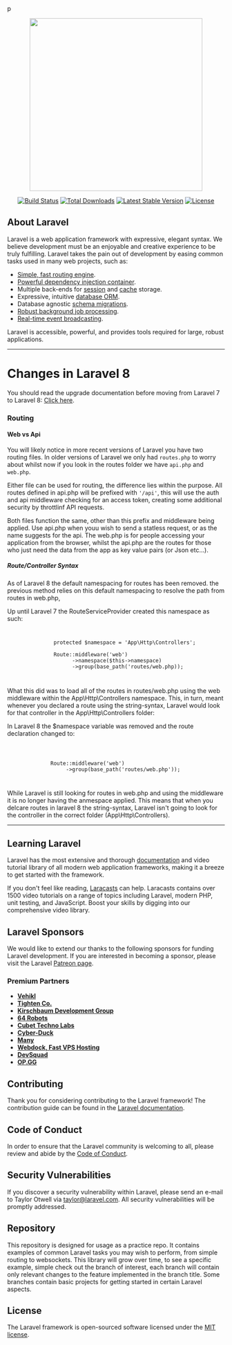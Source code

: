 p<p align="center"><a href="https://laravel.com" target="_blank"><img src="https://raw.githubusercontent.com/laravel/art/master/logo-lockup/5%20SVG/2%20CMYK/1%20Full%20Color/laravel-logolockup-cmyk-red.svg" width="400"></a></p>

<p align="center">
<a href="https://travis-ci.org/laravel/framework"><img src="https://travis-ci.org/laravel/framework.svg" alt="Build Status"></a>
<a href="https://packagist.org/packages/laravel/framework"><img src="https://img.shields.io/packagist/dt/laravel/framework" alt="Total Downloads"></a>
<a href="https://packagist.org/packages/laravel/framework"><img src="https://img.shields.io/packagist/v/laravel/framework" alt="Latest Stable Version"></a>
<a href="https://packagist.org/packages/laravel/framework"><img src="https://img.shields.io/packagist/l/laravel/framework" alt="License"></a>
</p>

## About Laravel

Laravel is a web application framework with expressive, elegant syntax. We believe development must be an enjoyable and creative experience to be truly fulfilling. Laravel takes the pain out of development by easing common tasks used in many web projects, such as:

- [Simple, fast routing engine](https://laravel.com/docs/routing).
- [Powerful dependency injection container](https://laravel.com/docs/container).
- Multiple back-ends for [session](https://laravel.com/docs/session) and [cache](https://laravel.com/docs/cache) storage.
- Expressive, intuitive [database ORM](https://laravel.com/docs/eloquent).
- Database agnostic [schema migrations](https://laravel.com/docs/migrations).
- [Robust background job processing](https://laravel.com/docs/queues).
- [Real-time event broadcasting](https://laravel.com/docs/broadcasting).

Laravel is accessible, powerful, and provides tools required for large, robust applications.

---
# Changes in Laravel 8

You should read the upgrade documentation before moving from Laravel 7 to Laravel 8: [Click here](https://laravel.com/docs/8.x/upgrade).
### Routing

#### Web vs Api

You will likely notice in more recent versions of Laravel you have two routing files. In older versions of Laravel we only had <code>routes.php</code> to worry about whilst now if you look in the routes folder we have <code>api.php</code> and <code>web.php</code>.

Either file can be used for routing, the difference lies within the purpose. All routes defined in api.php will be prefixed with <code>'/api'</code>, this will use the auth and api middleware checking for an access token, creating some additional security by throttlinf API requests. 

Both files function the same, other than this prefix and middleware being applied. Use api.php when youu wish to send a statless request, or as the name suggests for the api. The web.php is for people accessing your application from the browser, whilst the api.php are the routes for those who just need the data from the app as key value pairs (or Json etc...).

##### Route/Controller Syntax

As of Laravel 8 the default namespacing for routes has been removed.
the previous method relies on this default namespacing to resolve the path
from routes in web.php,
 
Up until Laravel 7 the RouteServiceProvider created this namespace as such:
<code>
<pre>
               protected $namespace = 'App\Http\Controllers';
   
               Route::middleware('web')
                     ->namespace($this->namespace)
                     ->group(base_path('routes/web.php));
</pre>
</code>
What this did was to load all of the routes in routes/web.php using the web middleware within the App\Http\Controllers namespace. This, in turn, meant whenever you declared a route using the string-syntax, Laravel would look for that controller in the App\Http\Controllers folder:
 
 In Laravel 8 the $namespace variable was removed and the route declaration changed to:

<code>
<pre>      
              Route::middleware('web')
                   ->group(base_path('routes/web.php'));
</pre>
</code>

 While Laravel is still looking for routes in web.php and using the middleware it is no longer
 having the anmespace applied. This means that when you delcare routes in laravel 8 the 
 string-syntax, Laravel isn't going to look for the controller in the correct folder (App\Http\Controllers).

---
## Learning Laravel

Laravel has the most extensive and thorough [documentation](https://laravel.com/docs) and video tutorial library of all modern web application frameworks, making it a breeze to get started with the framework.

If you don't feel like reading, [Laracasts](https://laracasts.com) can help. Laracasts contains over 1500 video tutorials on a range of topics including Laravel, modern PHP, unit testing, and JavaScript. Boost your skills by digging into our comprehensive video library.

## Laravel Sponsors

We would like to extend our thanks to the following sponsors for funding Laravel development. If you are interested in becoming a sponsor, please visit the Laravel [Patreon page](https://patreon.com/taylorotwell).

### Premium Partners

- **[Vehikl](https://vehikl.com/)**
- **[Tighten Co.](https://tighten.co)**
- **[Kirschbaum Development Group](https://kirschbaumdevelopment.com)**
- **[64 Robots](https://64robots.com)**
- **[Cubet Techno Labs](https://cubettech.com)**
- **[Cyber-Duck](https://cyber-duck.co.uk)**
- **[Many](https://www.many.co.uk)**
- **[Webdock, Fast VPS Hosting](https://www.webdock.io/en)**
- **[DevSquad](https://devsquad.com)**
- **[OP.GG](https://op.gg)**

## Contributing

Thank you for considering contributing to the Laravel framework! The contribution guide can be found in the [Laravel documentation](https://laravel.com/docs/contributions).

## Code of Conduct

In order to ensure that the Laravel community is welcoming to all, please review and abide by the [Code of Conduct](https://laravel.com/docs/contributions#code-of-conduct).

## Security Vulnerabilities

If you discover a security vulnerability within Laravel, please send an e-mail to Taylor Otwell via [taylor@laravel.com](mailto:taylor@laravel.com). All security vulnerabilities will be promptly addressed.

## Repository

This repository is designed for usage as a practice repo. It contains examples of common Laravel tasks you may wish to perform, from simple routing to websockets. This library will grow over time, to see a specific example, simple check out the branch of interest, each branch will contain only relevant changes to the feature implemented in the branch title. Some branches contain basic projects for getting started in certain Laravel aspects.

## License

The Laravel framework is open-sourced software licensed under the [MIT license](https://opensource.org/licenses/MIT).

